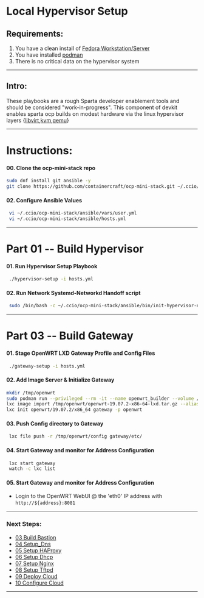 # Local Hypervisor Setup
## Requirements:
1. You have a clean install of [Fedora Workstation/Server](https://getfedora.org/en/workstation/)
2. You have installed [podman](https://podman.io/getting-started/installation.html)
3. There is no critical data on the hypervisor system
    
--------------------------------------------------------------------------------
## Intro:    
These playbooks are a rough Sparta developer enablement tools and should be
considered "work-in-progress". This component of devkit enables sparta ocp builds
on modest hardware via the linux hypervisor layers {[libvirt],[kvm],[qemu]}

[libvirt]:https://wiki.libvirt.org/page/Main_Page
[kvm]:https://www.redhat.com/en/topics/virtualization/what-is-KVM
[qemu]:https://www.qemu.org/

--------------------------------------------------------------------------------
# Instructions:
#### 00\. Clone the ocp-mini-stack repo
```sh
sudo dnf install git ansible -y
git clone https://github.com/containercraft/ocp-mini-stack.git ~/.ccio/ocp-mini-stack; cd ~/.ccio/ocp-mini-stack/ansible/
```
#### 02\. Configure Ansible Values
```sh
 vi ~/.ccio/ocp-mini-stack/ansible/vars/user.yml
 vi ~/.ccio/ocp-mini-stack/ansible/hosts.yml
```
--------------------------------------------------------------------------------
# Part 01 -- Build Hypervisor
#### 01\. Run Hypervisor Setup Playbook
```sh
 ./hypervisor-setup -i hosts.yml
```
#### 02\. Run Network Systemd-Networkd Handoff script
```sh
 sudo /bin/bash -c ~/.ccio/ocp-mini-stack/ansible/bin/init-hypervisor-network
```
--------------------------------------------------------------------------------
# Part 03 -- Build Gateway
#### 01\. Stage OpenWRT LXD Gateway Profile and Config Files
```sh
 ./gateway-setup -i hosts.yml
```
#### 02\. Add Image Server & Initialize Gateway
```sh
mkdir /tmp/openwrt
sudo podman run --privileged --rm -it --name openwrt_builder --volume /tmp/openwrt:/root/bin:z containercraft/ccio-openwrt-builder:19.07.2
lxc image import /tmp/openwrt/openwrt-19.07.2-x86-64-lxd.tar.gz --alias openwrt/19.07.2/x86_64
lxc init openwrt/19.07.2/x86_64 gateway -p openwrt
```
#### 03\. Push Config directory to Gateway
```sh
 lxc file push -r /tmp/openwrt/config gateway/etc/
```
#### 04\. Start Gateway and monitor for Address Configuration
```sh
 lxc start gateway
 watch -c lxc list
```
#### 05\. Start Gateway and monitor for Address Configuration
  - Login to the OpenWRT WebUI @ the 'eth0' IP address with `http://${address}:8081`
---------------------------------------------------------------------------------
### Next Steps:
  + [03 Build Bastion]
  + [04 Setup_Dns]
  + [05 Setup HAProxy]
  + [06 Setup Dhcp]
  + [07 Setup Nginx]
  + [08 Setup Tftpd]
  + [09 Deploy Cloud]
  + [10 Configure Cloud]
--------------------------------------------------------------------------------
<!-- Markdown link & img dfn's -->
[Ansible Automation]:/ansible/README.md
[Manual Method]:/01_Build_Host_ManualMethod.md
[00 Introduction]:/00_Introduction.md
[01 Build Host]:/01_Build_Host.md
[02 Build Gateway]:/02_Build_Gateway.md
[03 Build Bastion]:/03_Build_Bastion.md
[04 Setup_Dns]:/04_Setup_DNS.md
[05 Setup HAProxy]:/05_Setup_HAProxy.md
[06 Setup Dhcp]:/06_Setup_DHCP.md
[07 Setup Nginx]:/07_Setup_Nginx.md
[08 Setup Tftpd]:/08_Setup_Tftpd.md
[09 Deploy Cloud]:/09_Deploy_Cloud.md
[10 Configure Cloud]:/10_Configure_Cloud.md
